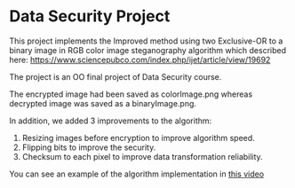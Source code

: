 # Data Security Project


This project implements the Improved method using two Exclusive-OR to a binary image in RGB color image steganography algorithm 
which described here: https://www.sciencepubco.com/index.php/ijet/article/view/19692

The project is an OO final project of Data Security course.

The encrypted image had been saved as colorImage.png whereas decrypted image was saved as a binaryImage.png.

In addition, we added 3 improvements to the algorithm:
1. Resizing images before encryption to improve algorithm speed.
2. Flipping bits to improve the security.
3. Checksum to each pixel to improve data transformation reliability.

You can see an example of the algorithm implementation in [this video](https://youtu.be/c1HhNfFh8F0)
